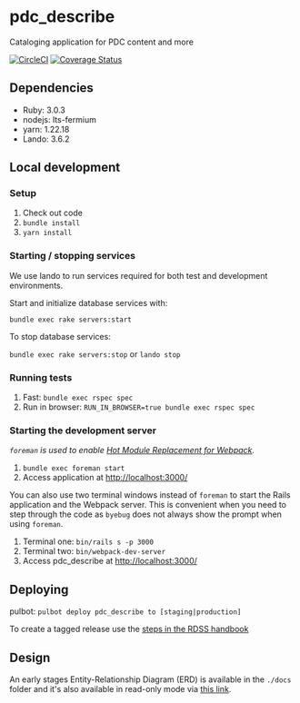 # pdc_describe
Cataloging application for PDC content and more

[![CircleCI](https://circleci.com/gh/pulibrary/pdc_describe/tree/main.svg?style=svg)](https://circleci.com/gh/pulibrary/pdc_describe/tree/main)
[![Coverage Status](https://coveralls.io/repos/github/pulibrary/pdc_describe/badge.svg?branch=main)](https://coveralls.io/github/pulibrary/pdc_describe?branch=main)

## Dependencies
* Ruby: 3.0.3
* nodejs: lts-fermium
* yarn: 1.22.18
* Lando: 3.6.2

## Local development

### Setup
1. Check out code
2. `bundle install`
3. `yarn install`

### Starting / stopping services
We use lando to run services required for both test and development environments.

Start and initialize database services with:

`bundle exec rake servers:start`

To stop database services:

`bundle exec rake servers:stop` or `lando stop`

### Running tests
1. Fast: `bundle exec rspec spec`
2. Run in browser: `RUN_IN_BROWSER=true bundle exec rspec spec`

### Starting the development server
*`foreman` is used to enable [Hot Module Replacement for Webpack](https://webpack.js.org/concepts/hot-module-replacement/).*

1. `bundle exec foreman start`
2. Access application at [http://localhost:3000/](http://localhost:3000/)

You can also use two terminal windows instead of `foreman` to start the Rails application and the Webpack server.
This is convenient when you need to step through the code as `byebug` does not always show the prompt when using `foreman`.

1. Terminal one: `bin/rails s -p 3000`
2. Terminal two: `bin/webpack-dev-server`
3. Access pdc_describe at [http://localhost:3000/](http://localhost:3000/)

## Deploying
pulbot: `pulbot deploy pdc_describe to [staging|production]`

To create a tagged release use the [steps in the RDSS handbook](https://github.com/pulibrary/rdss-handbook/blob/main/release_process.md)


## Design
An early stages Entity-Relationship Diagram (ERD) is available in the `./docs` folder and it's also available in read-only mode via [this link](https://lucid.app/lucidchart/f25fc093-2ba7-4012-b17a-bc576c41e403/view?page=0_0&invitationId=inv_fdcb4690-957f-4915-b5fd-08c1927158d0#).
